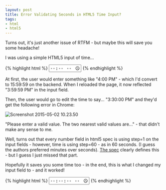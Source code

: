 ```yaml
---
layout: post
title: Error Validating Seconds in HTML5 Time Input?
tags:
- html
- html5
---
```


Turns out, it's just another issue of RTFM - but maybe this will save you some headache!

I was using a simple HTML5 input of time...

{% highlight html %}
<input type="time" name="the-time">
{% endhighlight %}

At first, the user would enter something like "4:00 PM" - which I'd convert to 15:59:59 on the backend.  When I reloaded the page, it now reflected "3:59:59 PM" in the input field.

Then, the user would go to edit the time to say... "3:30:00 PM" and they'd get the following error in Chrome:

![Screenshot 2015-05-02 10.23.50](http://aaronsaray.com/wp-content/uploads/2015/05/Screenshot-2015-05-02-10.23.50-300x101.png)

"Please enter a valid value.  The two nearest valid values are..." - that didn't make any sense to me.

Well, turns out that every number field in html5 spec is using step=1 on the input fields - however, time is using step=60 - as in 60 seconds.  (I guess the authors preferred minutes over seconds).  [The spec](https://html.spec.whatwg.org/multipage/forms.html#time-state-(type=time)) clearly defines this - but I guess I just missed that part.

Hopefully it saves you some time too - in the end, this is what I changed my input field to - and it worked!

{% highlight html %}
<input step="1" type="time" name="the-time">
{% endhighlight %}    



